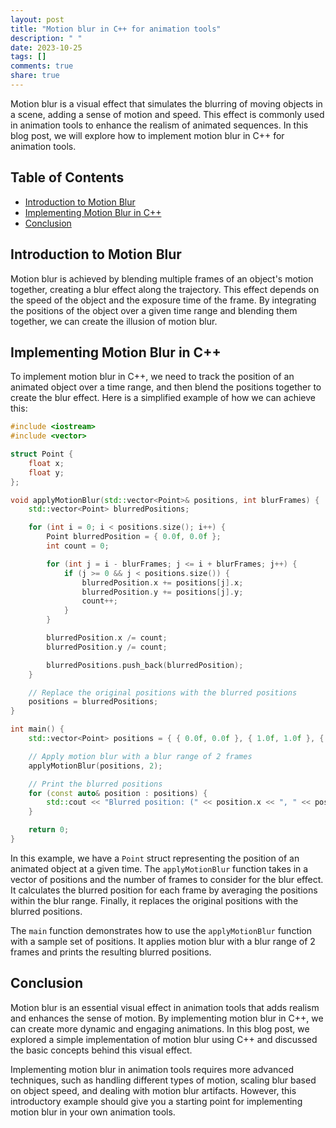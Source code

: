 ```yaml
---
layout: post
title: "Motion blur in C++ for animation tools"
description: " "
date: 2023-10-25
tags: []
comments: true
share: true
---
```


Motion blur is a visual effect that simulates the blurring of moving objects in a scene, adding a sense of motion and speed. This effect is commonly used in animation tools to enhance the realism of animated sequences. In this blog post, we will explore how to implement motion blur in C++ for animation tools.

## Table of Contents
- [Introduction to Motion Blur](#introduction-to-motion-blur)
- [Implementing Motion Blur in C++](#implementing-motion-blur-in-c)
- [Conclusion](#conclusion)

## Introduction to Motion Blur

Motion blur is achieved by blending multiple frames of an object's motion together, creating a blur effect along the trajectory. This effect depends on the speed of the object and the exposure time of the frame. By integrating the positions of the object over a given time range and blending them together, we can create the illusion of motion blur.

## Implementing Motion Blur in C++

To implement motion blur in C++, we need to track the position of an animated object over a time range, and then blend the positions together to create the blur effect. Here is a simplified example of how we can achieve this:

```cpp
#include <iostream>
#include <vector>

struct Point {
    float x;
    float y;
};

void applyMotionBlur(std::vector<Point>& positions, int blurFrames) {
    std::vector<Point> blurredPositions;

    for (int i = 0; i < positions.size(); i++) {
        Point blurredPosition = { 0.0f, 0.0f };
        int count = 0;

        for (int j = i - blurFrames; j <= i + blurFrames; j++) {
            if (j >= 0 && j < positions.size()) {
                blurredPosition.x += positions[j].x;
                blurredPosition.y += positions[j].y;
                count++;
            }
        }

        blurredPosition.x /= count;
        blurredPosition.y /= count;

        blurredPositions.push_back(blurredPosition);
    }

    // Replace the original positions with the blurred positions
    positions = blurredPositions;
}

int main() {
    std::vector<Point> positions = { { 0.0f, 0.0f }, { 1.0f, 1.0f }, { 2.0f, 2.0f }, { 3.0f, 3.0f }, { 4.0f, 4.0f } };

    // Apply motion blur with a blur range of 2 frames
    applyMotionBlur(positions, 2);

    // Print the blurred positions
    for (const auto& position : positions) {
        std::cout << "Blurred position: (" << position.x << ", " << position.y << ")" << std::endl;
    }

    return 0;
}
```

In this example, we have a `Point` struct representing the position of an animated object at a given time. The `applyMotionBlur` function takes in a vector of positions and the number of frames to consider for the blur effect. It calculates the blurred position for each frame by averaging the positions within the blur range. Finally, it replaces the original positions with the blurred positions.

The `main` function demonstrates how to use the `applyMotionBlur` function with a sample set of positions. It applies motion blur with a blur range of 2 frames and prints the resulting blurred positions.

## Conclusion

Motion blur is an essential visual effect in animation tools that adds realism and enhances the sense of motion. By implementing motion blur in C++, we can create more dynamic and engaging animations. In this blog post, we explored a simple implementation of motion blur using C++ and discussed the basic concepts behind this visual effect.

Implementing motion blur in animation tools requires more advanced techniques, such as handling different types of motion, scaling blur based on object speed, and dealing with motion blur artifacts. However, this introductory example should give you a starting point for implementing motion blur in your own animation tools.